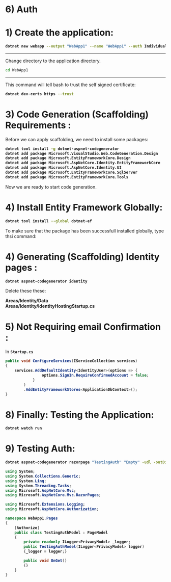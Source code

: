 # 6) Auth



# 1) Create the application:


<b>

```bash
dotnet new webapp --output "WebApp1" --name "WebApp1" --auth Individual
```
</b>


---

Change directory to the application directory.
```bash
cd WebApp1
```


---

This command will tell bash to trust the self signed
 certificate:

<b>

```bash
dotnet dev-certs https --trust
```
</b>






# 3) Code Generation (Scaffolding) Requirements :
Before we can apply scaffolding, we need to install some packages:

<b>

```bash
dotnet tool install -g dotnet-aspnet-codegenerator
dotnet add package Microsoft.VisualStudio.Web.CodeGeneration.Design
dotnet add package Microsoft.EntityFrameworkCore.Design
dotnet add package Microsoft.AspNetCore.Identity.EntityFrameworkCore
dotnet add package Microsoft.AspNetCore.Identity.UI
dotnet add package Microsoft.EntityFrameworkCore.SqlServer
dotnet add package Microsoft.EntityFrameworkCore.Tools
```
</b>


Now we are ready to start code generation.




# 4) Install Entity Framework Globally:

<b>

```bash
dotnet tool install --global dotnet-ef
```
</b>

To make sure that the package has been successfull 
installed globally, type thsi command:








# 4) Generating (Scaffolding) Identity pages :


<b>

```bash
dotnet aspnet-codegenerator identity
```
</b>

Delete these these:

**Areas/Identity/Data**  
**Areas/Identity/IdentityHostingStartup.cs**







# 5) Not Requiring email Confirmation :

In **`Startup.cs`**

<b>

```cs
public void ConfigureServices(IServiceCollection services)
{
    services.AddDefaultIdentity<IdentityUser>(options => {
                options.SignIn.RequireConfirmedAccount = false;
            }
        )
        .AddEntityFrameworkStores<ApplicationDbContext>();
}
```
</b>










# 8) Finally: Testing the Application:


<b>

```bash
dotnet watch run
```
</b>





# 9) Testing Auth:


<b>

```bash
dotnet aspnet-codegenerator razorpage "TestingAuth" "Empty" -udl -outDir "Pages"
```



```cs
using System;
using System.Collections.Generic;
using System.Linq;
using System.Threading.Tasks;
using Microsoft.AspNetCore.Mvc;
using Microsoft.AspNetCore.Mvc.RazorPages;

using Microsoft.Extensions.Logging;
using Microsoft.AspNetCore.Authorization;

namespace WebApp1.Pages
{
    [Authorize]
    public class TestingAuthModel : PageModel
    {
        private readonly ILogger<PrivacyModel> _logger;
        public TestingAuthModel(ILogger<PrivacyModel> logger)
        {_logger = logger;}

        public void OnGet()
        {}
    }
}
```
</b>






